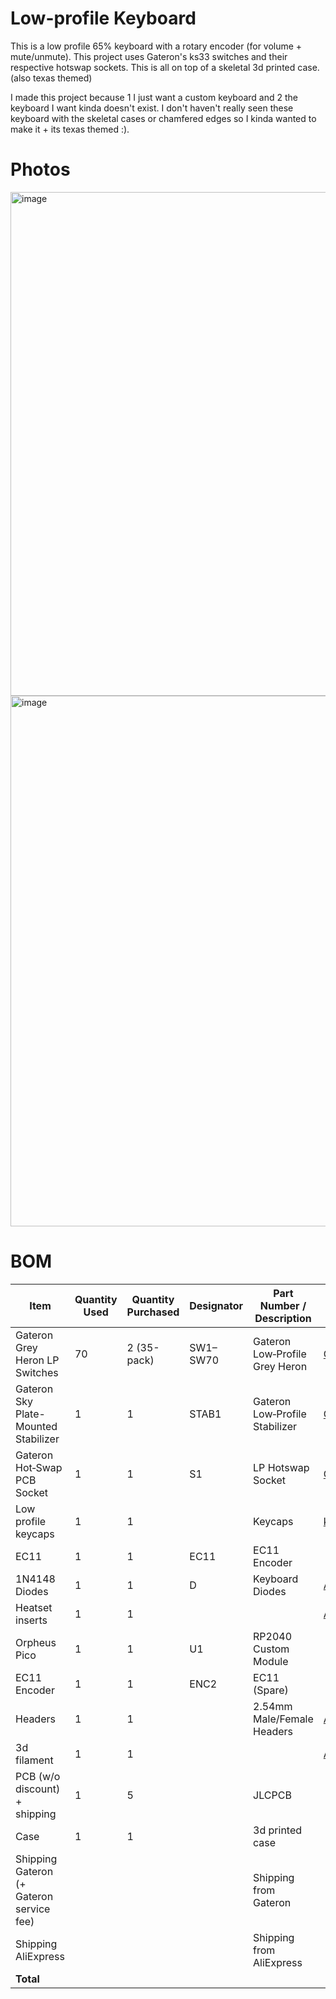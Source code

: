# Low-profile Keyboard

This is a low profile 65% keyboard with a rotary encoder (for volume + mute/unmute). This project uses Gateron's ks33 switches and their respective hotswap sockets. This is all on top of a skeletal 3d printed case. (also texas themed)

I made this project because 1 I just want a custom keyboard and 2 the keyboard I want kinda doesn't exist. I don't haven't really seen these keyboard with the skeletal cases or chamfered edges so I kinda wanted to make it + its texas themed :).

# Photos

<img width="1574" height="806" alt="image" src="https://github.com/user-attachments/assets/44730574-b9b8-4035-9735-31d712726037" />
<img width="1919" height="849" alt="image" src="https://github.com/user-attachments/assets/57bb6128-29e4-4727-9a4a-e2d853b5eccb" />


# BOM
| Item | Quantity Used | Quantity Purchased | Designator | Part Number / Description | Link | Cost |
|------|---------------|--------------------|------------|----------------------------|------|------|
| Gateron Grey Heron LP Switches | 70 | 2 (35-pack) | SW1–SW70 | Gateron Low‑Profile Grey Heron | [Gateron](https://www.gateron.com/products/gateron-low-profile-grey-heron-switch?VariantsId=10866) | $30.10 |
| Gateron Sky Plate-Mounted Stabilizer | 1 | 1 | STAB1 | Gateron Low‑Profile Stabilizer | [Gateron](https://www.gateron.com/products/gateron-low-profile-sky-plate-mounted-stabilizer) | $10.00 |
| Gateron Hot‑Swap PCB Socket | 1 | 1 | S1 | LP Hotswap Socket | [Gateron](https://www.gateron.com/products/gateron-low-profile-switch-hot-swap-pcb-socket?VariantsId=10233) | $7.00 |
| Low profile keycaps | 1 | 1 | | Keycaps | [kbdcraft](https://kbdcraft.store/products/keycap-lp) | $20.35 |
| EC11 | 1 | 1 | EC11 | EC11 Encoder |  | *Owned* |
| 1N4148 Diodes | 1 | 1 | D | Keyboard Diodes | [AliExpress](https://www.aliexpress.us/item/2255799955957794.html) | $1.48 |
| Heatset inserts| 1 | 1 |  | | [AliExpress](https://www.aliexpress.us/item/3256807534424119.html) | $2.71 |
| Orpheus Pico | 1 | 1 | U1 | RP2040 Custom Module |  | *Owned* |
| EC11 Encoder | 1 | 1 | ENC2 | EC11 (Spare) |  | *Owned* |
| Headers | 1 | 1 | | 2.54mm Male/Female Headers | [AliExpress](https://www.aliexpress.us/item/2255800687544049.html) | $1.99 |
| 3d filament | 1 | 1 | | | [Amazon](https://a.co/d/14iPMzm) | $16.14 |
| PCB (w/o discount) + shipping | 1 | 5 |  | JLCPCB |  | $30.76 |
| Case | 1 | 1 |  | 3d printed case |  | |
| Shipping Gateron (+ Gateron service fee) |  |  |  | Shipping from Gateron |  | $11.23 |
| Shipping AliExpress |  |  |  | Shipping from AliExpress |  | $3.00 |
| **Total** |  |  |  | | | **$134.76** |
